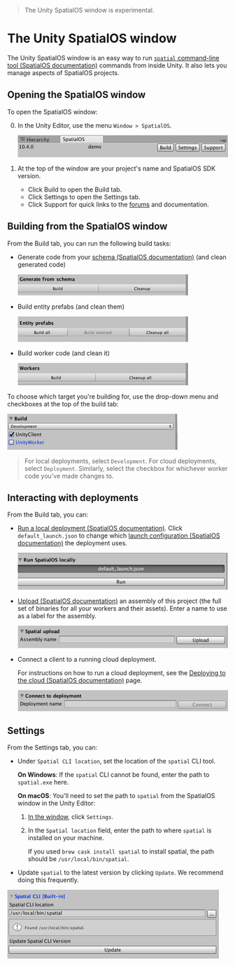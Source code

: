 > The Unity SpatialOS window is experimental.

# The Unity SpatialOS window

The Unity SpatialOS window is an easy way to run [`spatial` command-line tool (SpatialOS documentation)](https://docs.improbable.io/reference/13.0/shared/spatial-cli-introduction) commands
from inside Unity. It also lets you manage aspects of SpatialOS projects.

## Opening the SpatialOS window

To open the SpatialOS window:

0. In the Unity Editor, use the menu `Window > SpatialOS`.

    ![SpatialOS window](../assets/spatialos-window/spatialos-window-opened.png)

0. At the top of the window are your project's name and SpatialOS SDK version.

    * Click Build to open the Build tab.
    * Click Settings to open the Settings tab.
    * Click Support for quick links to the [forums](https://forums.improbable.io/) and documentation.

## Building from the SpatialOS window

From the Build tab, you can run the following build tasks:

* Generate code from your [schema (SpatialOS documentation)](https://docs.improbable.io/reference/13.0/shared/glossary#schema) (and clean generated code)

    ![SpatialOS window: codegen](../assets/spatialos-window/spatialos-window-codegen.png)
* Build entity prefabs (and clean them)

    ![SpatialOS window: prefabs](../assets/spatialos-window/spatialos-window-prefabs.png)
* Build worker code (and clean it)

    ![SpatialOS window: worker build](../assets/spatialos-window/spatialos-window-build-workers.png)

To choose which target you're building for, use the drop-down menu and checkboxes at the top of the
build tab:

![SpatialOS window: choose target](../assets/spatialos-window/spatialos-window-choose-build.png)

> For local deployments, select `Development`. For cloud deployments, select `Deployment`.
Similarly, select the checkbox for whichever worker code you've made changes to.

## Interacting with deployments

From the Build tab, you can:

* [Run a local deployment (SpatialOS documentation)](https://docs.improbable.io/reference/13.0/shared/glossary#local-deployment). Click `default_launch.json` to change which
[launch configuration (SpatialOS documentation)](https://docs.improbable.io/reference/13.0/shared/reference/file-formats/launch-config) the deployment uses.

    ![SpatialOS window: run locally](../assets/spatialos-window/spatialos-window-run-locally.png)
* [Upload (SpatialOS documentation)](https://docs.improbable.io/reference/13.0/shared/deploy/deploy-cloud#3-upload-project-assembly-to-the-cloud) an assembly 
of this project (the full set of binaries for all your workers and their assets). Enter a name to use as a label for the assembly.

    ![SpatialOS window: upload an assembly](../assets/spatialos-window/spatialos-window-upload.png)
* Connect a client to a running cloud deployment.

    For instructions on how to run a cloud deployment, see the
    [Deploying to the cloud (SpatialOS documentation)](https://docs.improbable.io/reference/13.0/shared/deploy/deploy-cloud) page.

    ![SpatialOS window: connect worker](../assets/spatialos-window/spatialos-window-connect.png)

## Settings

From the Settings tab, you can:

* Under `Spatial CLI location`, set the location of the `spatial` CLI tool.

    **On Windows**: If the `spatial` CLI cannot be found, enter the path to `spatial.exe` here.

    **On macOS**: You'll need to set the path to `spatial` from the SpatialOS window in the Unity Editor:

    1. [In the window](#opening-the-spatialos-window), click `Settings`.
    2. In the `Spatial location` field, enter the path to where `spatial` is installed on your machine.

        If you used `brew cask install spatial` to install spatial, the path should be `/usr/local/bin/spatial`.

* Update `spatial` to the latest version by clicking `Update`. We recommend doing this frequently.

![SpatialOS Settings window](../assets/spatialos-window/spatialos-window-settings.png)

